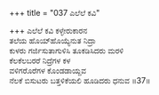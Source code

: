 +++
title = "037 ಎಲೆಲೆ ಕವಿ"

+++
ಎಲೆಲೆ ಕವಿ ಕಳ್ಳೇರುಕಾರನ  
ತಲೆಯ ಹೊಯ್‍ಹೊಯ್ಯೆನುತ ನಿದ್ರಾ  
ಕುಳರು ಗರ್ಜಿಸುತಾಗುಳಿಸಿ ತೂಕಡಿಸಿದರು ಮರಳಿ  
ಕೆಲಕೆಲಬರರೆ ನಿದ್ರೆಗಳ ಕಳ  
ವಳಿಗರೊರೆಗಳ ಕೊಂಡಡಾಯ್ದವ  
ನೆಲಕೆ ಬಿಸುಟರು ಬತ್ತಳಿಕೆಯಲಿ ಹೂಡಿದರು ಧನುವ     ॥37॥
